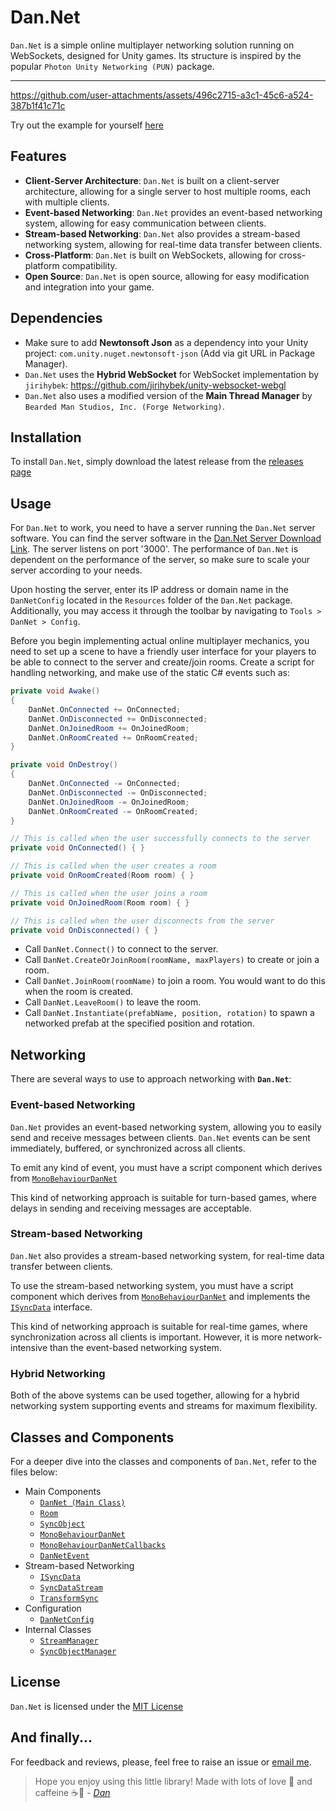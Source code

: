﻿# Dan.Net

`Dan.Net` is a simple online multiplayer networking solution running on WebSockets, designed for Unity games. Its structure
is inspired by the popular `Photon Unity Networking (PUN)` package.

---

https://github.com/user-attachments/assets/496c2715-a3c1-45c6-a524-387b1f41c71c

Try out the example for yourself [here](https://net.danqzq.games)

## Features

- **Client-Server Architecture**: `Dan.Net` is built on a client-server architecture, allowing for a single server to host multiple rooms, each with multiple clients.
- **Event-based Networking**: `Dan.Net` provides an event-based networking system, allowing for easy communication between clients.
- **Stream-based Networking**: `Dan.Net` also provides a stream-based networking system, allowing for real-time data transfer between clients.
- **Cross-Platform**: `Dan.Net` is built on WebSockets, allowing for cross-platform compatibility.
- **Open Source**: `Dan.Net` is open source, allowing for easy modification and integration into your game.

## Dependencies

- Make sure to add **Newtonsoft Json** as a dependency into your Unity project: `com.unity.nuget.newtonsoft-json` (Add via git URL in Package Manager).
- `Dan.Net` uses the **Hybrid WebSocket** for WebSocket implementation by `jirihybek`: https://github.com/jirihybek/unity-websocket-webgl
- `Dan.Net` also uses a modified version of the **Main Thread Manager** by `Bearded Man Studios, Inc. (Forge Networking)`.

## Installation

To install `Dan.Net`, simply download the latest release from the [releases page]()

## Usage

For `Dan.Net` to work, you need to have a server running the `Dan.Net` server software. You can find the server software in the [Dan.Net Server Download Link](https://www.danqzq.games/dan-net-server.exe).
The server listens on port '3000'.
The performance of `Dan.Net` is dependent on the performance of the server, so make sure to scale your server according to your needs.

Upon hosting the server, enter its IP address or domain name in the `DanNetConfig` located in the `Resources` folder of the `Dan.Net` package.
Additionally, you may access it through the toolbar by navigating to `Tools > DanNet > Config`.

Before you begin implementing actual online multiplayer mechanics, you need to set up a scene to have a friendly user interface for your players
to be able to connect to the server and create/join rooms. Create a script for handling networking, and make use of the static C# events such as:

```csharp
private void Awake()
{
    DanNet.OnConnected += OnConnected;
    DanNet.OnDisconnected += OnDisconnected;
    DanNet.OnJoinedRoom += OnJoinedRoom;
    DanNet.OnRoomCreated += OnRoomCreated;
}

private void OnDestroy()
{
    DanNet.OnConnected -= OnConnected;
    DanNet.OnDisconnected -= OnDisconnected;
    DanNet.OnJoinedRoom -= OnJoinedRoom;
    DanNet.OnRoomCreated -= OnRoomCreated;
}

// This is called when the user successfully connects to the server
private void OnConnected() { }

// This is called when the user creates a room
private void OnRoomCreated(Room room) { }

// This is called when the user joins a room
private void OnJoinedRoom(Room room) { }

// This is called when the user disconnects from the server
private void OnDisconnected() { }
```

- Call `DanNet.Connect()` to connect to the server.
- Call `DanNet.CreateOrJoinRoom(roomName, maxPlayers)` to create or join a room.
- Call `DanNet.JoinRoom(roomName)` to join a room. You would want to do this when the room is created.
- Call `DanNet.LeaveRoom()` to leave the room.
- Call `DanNet.Instantiate(prefabName, position, rotation)` to spawn a networked prefab at the specified position and rotation.



## Networking

There are several ways to use to approach networking with **`Dan.Net`**:

### Event-based Networking

`Dan.Net` provides an event-based networking system, allowing you to easily send and receive messages between clients.
`Dan.Net` events can be sent immediately, buffered, or synchronized across all clients.

To emit any kind of event, you must have a script component which derives from [`MonoBehaviourDanNet`](Assets/DanNet/Scripts/Runtime/Net/MonoBehaviourDanNet.cs)

This kind of networking approach is suitable for turn-based games, where delays in sending and receiving messages are acceptable.

### Stream-based Networking

`Dan.Net` also provides a stream-based networking system, for real-time data transfer between clients.

To use the stream-based networking system, you must have a script component which derives from [`MonoBehaviourDanNet`](Assets/DanNet/Scripts/Runtime/Net/MonoBehaviourDanNet.cs) and
implements the [`ISyncData`](Assets/DanNet/Scripts/Runtime/Net/ISyncData.cs) interface.

This kind of networking approach is suitable for real-time games, where synchronization across all clients is important.
However, it is more network-intensive than the event-based networking system.

### Hybrid Networking

Both of the above systems can be used together, allowing for a hybrid networking system supporting
events and streams for maximum flexibility.

## Classes and Components

For a deeper dive into the classes and components of `Dan.Net`, refer to the files below:
- Main Components
  - [`DanNet (Main Class)`](Assets/DanNet/Scripts/Runtime/Net/DanNet.cs)
  - [`Room`](Assets/DanNet/Scripts/Runtime/Net/Models/Room.cs)
  - [`SyncObject`](Assets/DanNet/Scripts/Runtime/Net/SyncObject.cs)
  - [`MonoBehaviourDanNet`](Assets/DanNet/Scripts/Runtime/Net/MonoBehaviourDanNet.cs)
  - [`MonoBehaviourDanNetCallbacks`](Assets/DanNet/Scripts/Runtime/Net/MonoBehaviourDanNetCallbacks.cs)
  - [`DanNetEvent`](Assets/DanNet/Scripts/Runtime/Net/DanNetEvent.cs)
- Stream-based Networking
  - [`ISyncData`](Assets/DanNet/Scripts/Runtime/Net/ISyncData.cs)
  - [`SyncDataStream`](Assets/DanNet/Scripts/Runtime/Net/SyncDataStream.cs)
  - [`TransformSync`](Assets/DanNet/Scripts/Runtime/Net/TransformSync.cs)
- Configuration
  - [`DanNetConfig`](Assets/DanNet/Scripts/Runtime/Net/DanNetConfig.cs)
- Internal Classes
  - [`StreamManager`](Assets/DanNet/Scripts/Runtime/Net/StreamManager.cs)
  - [`SyncObjectManager`](Assets/DanNet/Scripts/Runtime/Net/SyncObjectManager.cs)

## License

`Dan.Net` is licensed under the [MIT License](LICENSE)

## And finally...

For feedback and reviews, please, feel free to raise an issue or [email me](mailto:dan@danqzq.games).

> Hope you enjoy using this little library!
> Made with lots of love 💖 and caffeine ☕👾 - [*Dan*](https://www.danqzq.games)
